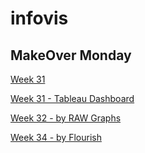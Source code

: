# infovis

## MakeOver Monday

  [Week 31](https://jimenalozano.github.io/infovis/w31.html)

  [Week 31 - Tableau Dashboard](https://jimenalozano.github.io/infovis/w31-tableau.html)
  
  [Week 32 - by RAW Graphs](https://jimenalozano.github.io/infovis/w32.html)
  
  [Week 34 - by Flourish](https://jimenalozano.github.io/infovis/w34.html)

